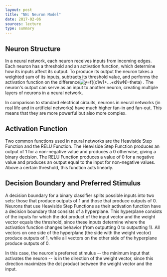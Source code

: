 ```yaml
---
layout: post
title: "NN: Neuron Model"
date: 2017-02-06
sources: lecture
type: summary
---
```


## Neuron Structure

In a neural network, each neuron receives inputs from incoming edges. Each neuron has a threshold and an activation function, which determine how its inputs affect its output. To produce its output the neuron takes a weighted sum of its inputs, subtracts its threshold value, and performs the activation function on the difference![y=f((x1w1+...+xNwN)-theta)](http://www.theprojectspot.com/images/post-assets/an.jpg "Perceptron")
. The neuron's output can serve as an input to another neuron, creating multiple layers of neurons in a neural network.

In comparison to standard electrical circuits, neurons in neural networks (in real life and in artificial networks) have much higher fan-in and fan-out. This means that they are more powerful but also more complex.

## Activation Function

Two common functions used in neural networks are the Heaviside Step Function and the RELU Function. The Heaviside Step Function produces an output of 1 for a non-negative value and produces a 0 otherwise, giving a binary decision. The RELU Function produces a value of 0 for a negative value and produces an output equal to the input for non-negative values. Above a certain threshold, this function acts linearly.

## Decision Boundary and Preferred Stimulus

A decision boundary for a binary classifier splits possible inputs into two sets: those that produce outputs of 1 and those that produce outputs of 0. Neurons that use Heaviside Step Functions as their activation function have a decision boundary that consists of a hyperplane. This hyperplane consists of the inputs for which the dot product of the input vector and the weight vector equals the threshold, since these inputs determine where the activation function changes behavior (from outputting 0 to outputting 1). All vectors on one side of the hyperplane (the side with the weight vector) produce outputs of 1, while all vectors on the other side of the hyperplane produce outputs of 0.

In this case, the neuron's preferred stimulus -- the minimum input that activates the neuron -- is in the direction of the weight vector, since this direction maximizes the dot product between the weight vector and the input.
